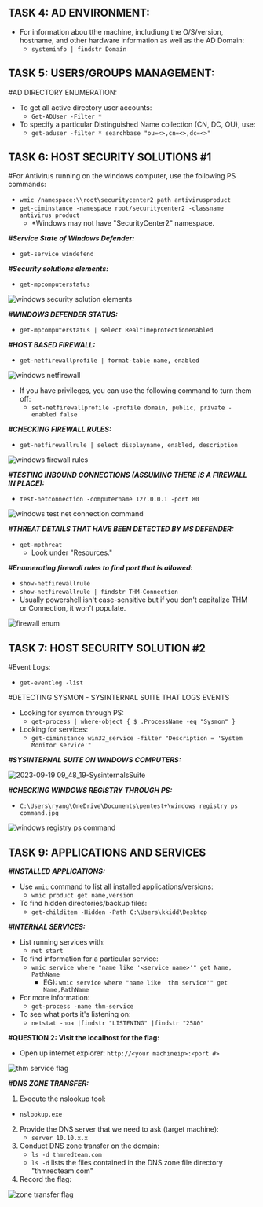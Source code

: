 ## **TASK 4: AD ENVIRONMENT:** 
- For information abou tthe machine, includiung the O/S/version, hostname, and other hardware information as well as the AD Domain: 
  - ```systeminfo | findstr Domain```

## **TASK 5: USERS/GROUPS MANAGEMENT:**
#AD DIRECTORY ENUMERATION: 
- To get all active directory user accounts: 
  - ```Get-ADUser -Filter *```
- To specify a particular Distinguished Name collection (CN, DC, OU), use: 
  - ```get-aduser -filter * searchbase "ou=<>,cn=<>,dc=<>" ```

## **TASK 6: HOST SECURITY SOLUTIONS #1**
#For Antivirus running on the windows computer, use the following PS commands: 
  - ```wmic /namespace:\\root\securitycenter2 path antivirusproduct```
  - ```get-ciminstance -namespace root/securitycenter2 -classname antivirus product```
    - *Windows may not have "SecurityCenter2" namespace.  
     
***#Service State of Windows Defender:*** 
- ```get-service windefend```  
  
***#Security solutions elements:*** 
- ```get-mpcomputerstatus```
  
![windows security solution elements](https://github.com/ryangreggw/THM-BOXES/assets/25268281/74bc9c50-b627-460b-aade-590222037d5d)


***#WINDOWS DEFENDER STATUS:*** 
- ```get-mpcomputerstatus | select Realtimeprotectionenabled```

***#HOST BASED FIREWALL:***   

- ```get-netfirewallprofile | format-table name, enabled```
 
![windows netfirewall](https://github.com/ryangreggw/THM-BOXES/assets/25268281/eae1f0e1-27da-4f78-b2c0-99803d4374a2)


- If you have privileges, you can use the following command to turn them off: 
  - ```set-netfirewallprofile -profile domain, public, private -enabled false```

***#CHECKING FIREWALL RULES:***  

- ```get-netfirewallrule | select displayname, enabled, description``` 

![windows firewall rules](https://github.com/ryangreggw/THM-BOXES/assets/25268281/e85b138f-5957-450e-820e-f6de3e3ae664)


***#TESTING INBOUND CONNECTIONS (ASSUMING THERE IS A FIREWALL IN PLACE):*** 
- ```test-netconnection -computername 127.0.0.1 -port 80```

![windows test net connection command](https://github.com/ryangreggw/THM-BOXES/assets/25268281/4b30c92d-3080-42db-9928-f02d09c4b8bb)


***#THREAT DETAILS THAT HAVE BEEN DETECTED BY MS DEFENDER:*** 
- ```get-mpthreat```
  - Look under "Resources."

***#Enumerating firewall rules to find port that is allowed:***
- ```show-netfirewallrule```
- ```show-netfirewallrule | findstr THM-Connection```
- Usually powershell isn't case-sensitive but if you don't capitalize THM or Connection, it won't populate. 

![firewall enum](https://github.com/ryangreggw/THM-BOXES/assets/25268281/74a4d72b-5c8a-4671-8c5d-49945fa4bb0e)


## **TASK 7: HOST SECURITY SOLUTION #2**

#Event Logs: 
- `get-eventlog -list`

#DETECTING SYSMON - SYSINTERNAL SUITE THAT LOGS EVENTS
- Looking for sysmon through PS:
  - `get-process | where-object { $_.ProcessName -eq "Sysmon" }`
- Looking for services: 
  - `get-ciminstance win32_service -filter "Description = 'System Monitor service'"`

***#SYSINTERNAL SUITE ON WINDOWS COMPUTERS:*** 

![2023-09-19 09_48_19-SysinternalsSuite](https://github.com/ryangreggw/THM-BOXES/assets/25268281/26ed0aac-3ecd-48d1-8dbf-6a4d2bb7bed2)

***#CHECKING WINDOWS REGISTRY THROUGH PS:*** 
- `C:\Users\ryang\OneDrive\Documents\pentest+\windows registry ps command.jpg`

![windows registry ps command](https://github.com/ryangreggw/THM-BOXES/assets/25268281/f7040433-cb99-40c7-80ed-9e57520125b8)


## **TASK 9: APPLICATIONS AND SERVICES**

***#INSTALLED APPLICATIONS:***
- Use `wmic` command to list all installed applications/versions: 
  - ```wmic product get name,version```
- To find hidden directories/backup files: 
  - `get-childitem -Hidden -Path C:\Users\kkidd\Desktop`

***#INTERNAL SERVICES:*** 
- List running services with: 
  - ```net start```
- To find information for a particular service: 
  - `wmic service where "name like '<service name>'" get Name, PathName`
    - EG): `wmic service where "name like 'thm service'" get Name,PathName`
- For more information: 
  - `get-process -name thm-service`
- To see what ports it's listening on: 
  - `netstat -noa |findstr "LISTENING" |findstr "2580"`

**#QUESTION 2: Visit the localhost for the flag:** 
  - Open up internet explorer: `http://<your machineip>:<port #>`

![thm service flag](https://github.com/ryangreggw/THM-BOXES/assets/25268281/df48a94e-f074-4331-933d-e68095432eac)


***#DNS ZONE TRANSFER:*** 
1. Execute the nslookup tool: 
  - `nslookup.exe`
2. Provide the DNS server that we need to ask (target machine): 
   - `server 10.10.x.x`
3. Conduct DNS zone transfer on the domain: 
   - `ls -d thmredteam.com`
   - `ls -d` lists the files contained in the DNS zone file directory "thmredteam.com"
4. Record the flag: 

![zone transfer flag](https://github.com/ryangreggw/THM-BOXES/assets/25268281/369ceba4-b5ec-4792-bd51-90dd142f0b99)


